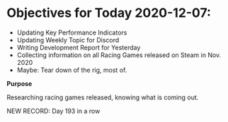 # Objectives for Today 2020-12-07:

- Updating Key Performance Indicators
- Updating Weekly Topic for Discord
- Writing Development Report for Yesterday
- Collecting information on all Racing Games released on Steam in Nov. 2020
- Maybe: Tear down of the rig, most of.

**Purpose**

Researching racing games released, knowing what is coming out.

NEW RECORD: Day 193 in a row
